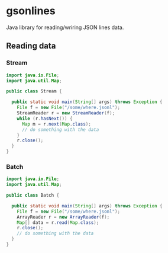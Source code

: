 # gsonlines
Java library for reading/wriring JSON lines data.

## Reading data

### Stream

```java
import java.io.File;
import java.util.Map;

public class Stream {

  public static void main(String[] args) throws Exception {
    File f = new File("/some/where.jsonl");
    StreamReader r = new StreamReader(f);
    while (r.hasNext()) {
      Map m = r.next(Map.class);
      // do something with the data
    }
    r.close();
  }
}
```

### Batch

```java
import java.io.File;
import java.util.Map;

public class Batch {

  public static void main(String[] args) throws Exception {
    File f = new File("/some/where.jsonl");
    ArrayReader r = new ArrayReader(f);
    Map[] data = r.read(Map.class);
    r.close();
    // do something with the data
  }
}
```
